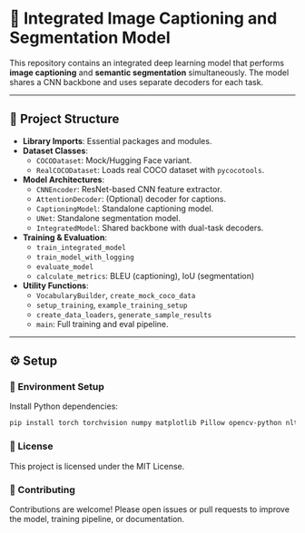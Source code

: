 # 🧠 Integrated Image Captioning and Segmentation Model

This repository contains an integrated deep learning model that performs **image captioning** and **semantic segmentation** simultaneously. The model shares a CNN backbone and uses separate decoders for each task.

---

## 📁 Project Structure

- **Library Imports**: Essential packages and modules.
- **Dataset Classes**:
  - `COCODataset`: Mock/Hugging Face variant.
  - `RealCOCODataset`: Loads real COCO dataset with `pycocotools`.
- **Model Architectures**:
  - `CNNEncoder`: ResNet-based CNN feature extractor.
  - `AttentionDecoder`: (Optional) decoder for captions.
  - `CaptioningModel`: Standalone captioning model.
  - `UNet`: Standalone segmentation model.
  - `IntegratedModel`: Shared backbone with dual-task decoders.
- **Training & Evaluation**:
  - `train_integrated_model`
  - `train_model_with_logging`
  - `evaluate_model`
  - `calculate_metrics`: BLEU (captioning), IoU (segmentation)
- **Utility Functions**:
  - `VocabularyBuilder`, `create_mock_coco_data`
  - `setup_training`, `example_training_setup`
  - `create_data_loaders`, `generate_sample_results`
  - `main`: Full training and eval pipeline.

---

## ⚙️ Setup

### 🔧 Environment Setup

Install Python dependencies:

```bash
pip install torch torchvision numpy matplotlib Pillow opencv-python nltk transformers datasets pycocotools
```
### 📌 License
This project is licensed under the MIT License.

### 🤝 Contributing
Contributions are welcome! Please open issues or pull requests to improve the model, training pipeline, or documentation.
